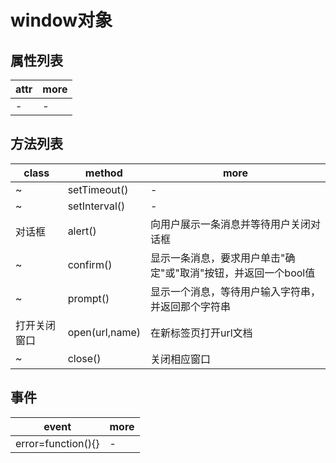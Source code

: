# window对象

## 属性列表

| attr | more |
|------|------|
| -    | -    |

## 方法列表

| class  | method         | more                                |
|--------|----------------|-------------------------------------|
| ~      | setTimeout()   | -                                   |
| ~      | setInterval()  | -                                   |
| 对话框    | alert()        | 向用户展示一条消息并等待用户关闭对话框                 |
| ~      | confirm()      | 显示一条消息，要求用户单击"确定"或"取消"按钮，并返回一个bool值 |
| ~      | prompt()       | 显示一个消息，等待用户输入字符串，并返回那个字符串           |
| 打开关闭窗口 | open(url,name) | 在新标签页打开url文档                        |
| ~      | close()        | 关闭相应窗口                              |

## 事件

| event              | more |
|--------------------|------|
| error=function(){} | -    |

